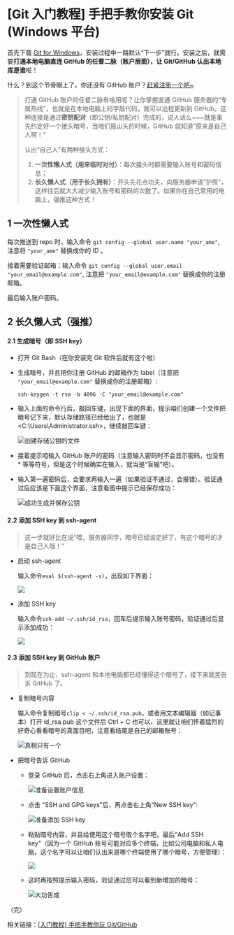# [Git 入门教程] 手把手教你安装 Git (Windows 平台)

首先下载 [Git for Windows](<https://gitforwindows.org/>)，安装过程中一路默认“下一步”就行。安装之后，就需要**打通本地电脑直连 GitHub 的任督二脉（账户层面），让 Git/GitHub 认出本地库是谁**啦！ 

什么？到这个节骨眼上了，你还没有 GitHub 账户？[赶紧注册一个吧~](<https://github.com/join?source=header-home>)

> 打通 GitHub 账户的任督二脉有啥用呢？让你掌握直通 GitHub 服务器的“专属热线”，也就是在本地电脑上码字敲代码，就可以远程更新到 GitHub。这种连接是通过**密钥配对**（即公钥/私钥配对）完成的，说人话么~~~就是事先约定好一个接头暗号，当咱们报山头的时候，GitHub 就知道“原来是自己人啊！”
>
> 认出“自己人”有两种接头方式：
>
> 1. **一次性懒人式（用来临时对付）**：每次接头时都需要输入账号和密码信息；
> 2. **长久懒人式（用于长久拥有）**：开头先花点功夫，向服务器申请“护照”，这样往后就大大减少输入账号和密码的次数了。如果你在自己常用的电脑上，强推这种方式！



## 1 一次性懒人式

每次推送到 repo 时，输入命令 `git config --global user.name "your_ame"`, 注意将 `"your_ame"` 替换成你的 ID 。

接着需要验证邮箱：输入命令 `git config --global user.email "your_email@example.com"`,  注意把 `"your_email@example.com"` 替换成你的注册邮箱。

最后输入账户密码。

## 2 长久懒人式（强推）

#### 2.1 生成暗号（即 SSH key）

- 打开 Git Bash（在你安装完 Git 软件后就有这个啦）

- 生成暗号，并且把你注册 GitHub 的邮箱作为 label（注意把 `"your_email@example.com"` 替换成你的注册邮箱）:

  `ssh-keygen -t rsa -b 4096 -C "your_email@example.com"`

- 输入上面的命令行后，敲回车键，出现下面的界面，提示咱们创建一个文件把暗号记下来，默认存储路径已经给出了，也就是 <C:\Users\Administrator\.ssh\>，继续敲回车键：

  ![创建存储公钥的文件](./img/创建存储公钥的文件.png)

- 接着提示咱输入 GitHub 账户的密码（注意输入密码时不会显示密码，也没有 * 等等符号，但是这个时候确实在输入，就当是“盲输”吧）。

- 输入第一遍密码后，会要求再输入一遍（如果验证不通过，会报错）。验证通过后应该是下面这个界面，注意看图中提示已经保存成功：

  ![成功生成并保存公钥](./img/成功生成并保存公钥.png)

#### 2.2 添加 SSH key 到 ssh-agent

> 这一步就好比在说“喂，服务器同学，暗号已经设定好了，有这个暗号的才是自己人哦！”

- 启动 ssh-agent

  输入命令`eval $(ssh-agent -s)`，出现如下界面：

  ![](./img/手动启用ssh-agent.png)

- 添加 SSH key

  输入命令`ssh-add ~/.ssh/id_rsa`，回车后提示输入账号密码，验证通过后显示添加成功：

  ![](./img/成功添加SSH-key到ssh-agent.png)

#### 2.3 添加 SSH key 到 GitHub 账户

> 到现在为止，ssh-agent 和本地电脑都已经懂得这个暗号了，接下来就差告诉 GitHub 了。

- 复制暗号内容

  输入命令复制暗号`clip < ~/.ssh/id_rsa.pub`，或者用文本编辑器（如记事本）打开 id_rsa.pub 这个文件后 Ctrl + C 也可以，这里就让咱们怀着猛烈的好奇心看看暗号的真面目吧，注意看结尾是自己的邮箱账号：

  ![真相只有一个](img/真相只有一个.png)

- 把暗号告诉 GitHub

  - 登录 GitHub 后，点击右上角进入账户设置：

    ![准备设置账户信息](img/准备设置账户信息.png)

  - 点击 "SSH and GPG keys"后，再点击右上角“New SSH key":

    ![准备添加 SSH key](img/准备添加SSH-key.png)

  - 粘贴暗号内容，并且给使用这个暗号取个名字吧，最后“Add SSH key"（因为一个 GitHub 账号可能对应多个终端，比如公司电脑和私人电脑，这个名字可以让咱们认出来是哪个终端使用了哪个暗号，方便管理）：

    ![](img/粘贴SSH-key.png)

  - 这时再按照提示输入密码，验证通过后可以看到新增加的暗号：

    ![大功告成](img/大功告成.png)

（完）





相关链接：[[入门教程] 手把手教你玩 Git/GitHub]([Tutorial]Getting_Started_With_Git&GitHub.md)

